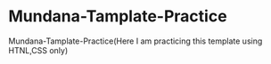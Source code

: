 # Mundana-Tamplate-Practice
Mundana-Tamplate-Practice(Here I am practicing this template using HTNL,CSS only)

